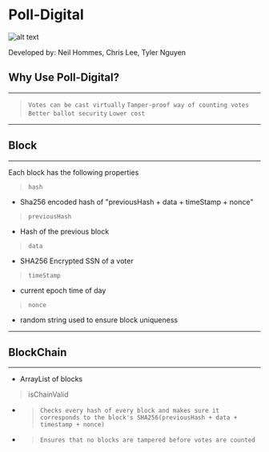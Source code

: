 # Poll-Digital

![alt text](https://github.com/CygnusX-26/Poll-Digital/blob/master/logo.png?raw=true)

Developed by: Neil Hommes, Chris Lee, Tyler Nguyen
## Why Use Poll-Digital? 
---
> `Votes can be cast virtually`
> `Tamper-proof way of counting votes`
> `Better ballot security`
> `Lower cost`
---
## Block 
---
Each block has the following properties

> `hash` 
  - Sha256 encoded hash of "previousHash + data + timeStamp + nonce"
> `previousHash` 
  - Hash of the previous block
> `data`
 - SHA256 Encrypted SSN of a voter
> `timeStamp`
 - current epoch time of day
> `nonce`
- random string used to ensure block uniqueness
---
## BlockChain
---
 - ArrayList of blocks 

> isChainValid 
- > `Checks every hash of every block and makes sure it corresponds to the block's SHA256(previousHash + data + timestamp + nonce)`
- > `Ensures that no blocks are tampered before votes are counted` 
